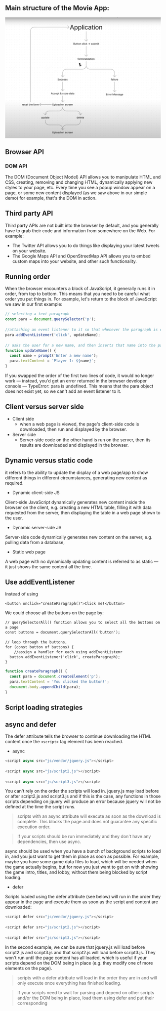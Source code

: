 ## Main structure of the Movie App:
![./imgs/structure.png](./imgs/structure.png)

## Browser API

### DOM API
The DOM (Document Object Model) API allows you to manipulate HTML and CSS, creating, removing and changing HTML, dynamically applying new styles to your page, etc. Every time you see a popup window appear on a page, or some new content displayed (as we saw above in our simple demo) for example, that's the DOM in action.

## Third party API
Third party APIs are not built into the browser by default, and you generally have to grab their code and information from somewhere on the Web. For example:
- The Twitter API allows you to do things like displaying your latest tweets on your website.
- The Google Maps API and OpenStreetMap API allows you to embed custom maps into your website, and other such functionality.

## Running order
When the browser encounters a block of JavaScript, it generally runs it in order, from top to bottom. This means that you need to be careful what order you put things in. For example, let's return to the block of JavaScript we saw in our first example:

```js
// selecting a text paragraph
const para = document.querySelector('p');

//attaching an event listener to it so that whenever the paragraph is clicked, the updateName() function is run.
para.addEventListener('click', updateName);

// asks the user for a new name, and then inserts that name into the paragraph to update the dispay. 
function updateName() {
  const name = prompt('Enter a new name');
  para.textContent = `Player 1: ${name}`;
}
```

If you swapped the order of the first two lines of code, it would no longer work — instead, you'd get an error returned in the browser developer console — TypeError: para is undefined. This means that the para object does not exist yet, so we can't add an event listener to it.

## Client versus server side
- Client side
    - when a web page is viewed, the page's client-side code is downloaded, then run and displayed by the browser. 
- Server side
    - Server-side code on the other hand is run on the server, then its results are downloaded and displayed in the browser.

## Dynamic versus static code 
it refers to the ability to update the display of a web page/app to show different things in different circumstances, generating new content as required. 

- Dynamic client-side JS

Client-side JavaScript dynamically generates new content inside the browser on the client, e.g. creating a new HTML table, filling it with data requested from the server, then displaying the table in a web page shown to the user. 
- Dynamic server-side JS

Server-side code dynamically generates new content on the server, e.g. pulling data from a database,

- Static web page

A web page with no dynamically updating content is referred to as static — it just shows the same content all the time.

## Use addEventListener
Instead of using
```JS
<button onclick="createParagraph()">Click me!</button>
```
We could choose all the buttons on the page by:
```JS
// querySelectorAll() function allows you to select all the buttons on a page
const buttons = document.querySelectorAll('button');

// loop through the buttons, 
for (const button of buttons) {
    //assign a handler for each using addEventListenr
  button.addEventListener('click', createParagraph);
}
```

```js
function createParagraph() {
  const para = document.createElement('p');
  para.textContent = 'You clicked the button!';
  document.body.appendChild(para);
}
```

## Script loading strategies

## async and defer
The defer attribute tells the browser to continue downloading the HTML content once the ```<script>``` tag element has been reached.

- async
```js
<script async src="js/vendor/jquery.js"></script>

<script async src="js/script2.js"></script>

<script async src="js/script3.js"></script>
```

You can't rely on the order the scripts will load in. jquery.js may load before or after script2.js and script3.js and if this is the case, any functions in those scripts depending on jquery will produce an error because jquery will not be defined at the time the script runs.

> scripts with an async attribute will execute as soon as the download is complete. This blocks the page and does not guarantee any specific execution order.

> If your scripts should be run immediately and they don't have any dependencies, then use async.


async should be used when you have a bunch of background scripts to load in, and you just want to get them in place as soon as possible. For example, maybe you have some game data files to load, which will be needed when the game actually begins, but for now you just want to get on with showing the game intro, titles, and lobby, without them being blocked by script loading.

- defer

Scripts loaded using the defer attribute (see below) will run in the order they appear in the page and execute them as soon as the script and content are downloaded:

```js
<script defer src="js/vendor/jquery.js"></script>

<script defer src="js/script2.js"></script>

<script defer src="js/script3.js"></script>
```
In the second example, we can be sure that jquery.js will load before script2.js and script3.js and that script2.js will load before script3.js. They won't run until the page content has all loaded, which is useful if your scripts depend on the DOM being in place (e.g. they modify one of more elements on the page).

> scripts with a defer attribute will load in the order they are in and will only execute once everything has finished loading.

> If your scripts need to wait for parsing and depend on other scripts and/or the DOM being in place, load them using defer and put their corresponding <script> elements in the order you want the browser to execute them.

